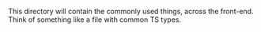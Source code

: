 This directory will contain the commonly used things, across the front-end. Think of something like a file with common TS types.
